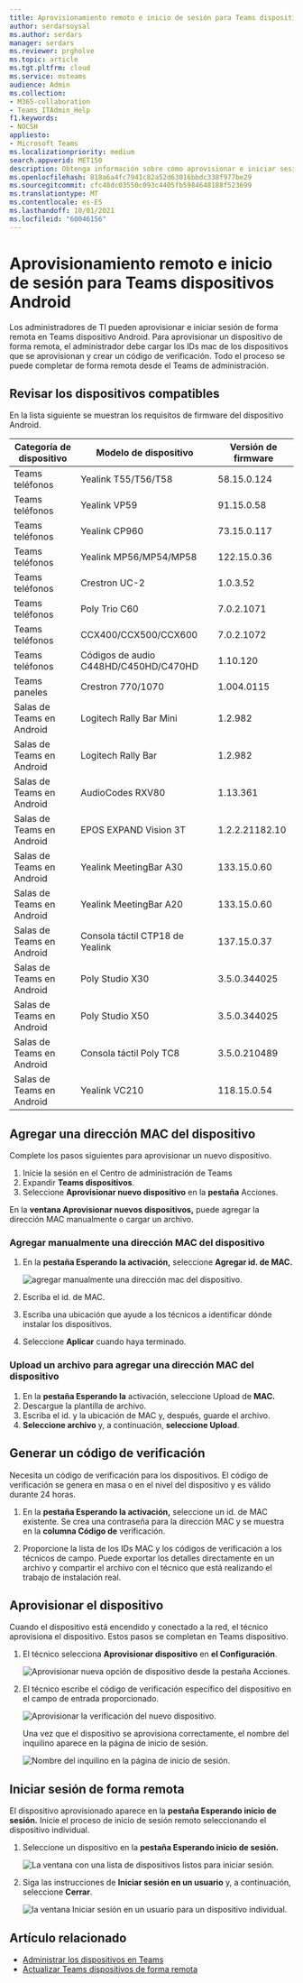```yaml
---
title: Aprovisionamiento remoto e inicio de sesión para Teams dispositivos Android
author: serdarsoysal
ms.author: serdars
manager: serdars
ms.reviewer: prgholve
ms.topic: article
ms.tgt.pltfrm: cloud
ms.service: msteams
audience: Admin
ms.collection:
- M365-collaboration
- Teams_ITAdmin_Help
f1.keywords:
- NOCSH
appliesto:
- Microsoft Teams
ms.localizationpriority: medium
search.appverid: MET150
description: Obtenga información sobre cómo aprovisionar e iniciar sesión de forma remota Teams dispositivos Android
ms.openlocfilehash: 818a6a4fc7941c82a52d63016bbdc338f977be29
ms.sourcegitcommit: cfc48dc03550c093c4405fb5984648188f523699
ms.translationtype: MT
ms.contentlocale: es-ES
ms.lasthandoff: 10/01/2021
ms.locfileid: "60046156"
---
```

# <a name="remote-provisioning-and-sign-in-for-teams-android-devices"></a>Aprovisionamiento remoto e inicio de sesión para Teams dispositivos Android

Los administradores de TI pueden aprovisionar e iniciar sesión de forma remota en Teams dispositivo Android. Para aprovisionar un dispositivo de forma remota, el administrador debe cargar los IDs mac de los dispositivos que se aprovisionan y crear un código de verificación. Todo el proceso se puede completar de forma remota desde el Teams de administración.

## <a name="review-the-supported-devices"></a>Revisar los dispositivos compatibles

En la lista siguiente se muestran los requisitos de firmware del dispositivo Android.

|Categoría de dispositivo|Modelo de dispositivo|Versión de firmware|
|-|-|-|
|Teams teléfonos|Yealink T55/T56/T58|58.15.0.124|
|Teams teléfonos|Yealink VP59|91.15.0.58|
|Teams teléfonos|Yealink CP960|73.15.0.117|
|Teams teléfonos|Yealink MP56/MP54/MP58|122.15.0.36|
|Teams teléfonos|Crestron UC-2|1.0.3.52|
|Teams teléfonos|  Poly Trio C60|  7.0.2.1071|
|Teams teléfonos|  CCX400/CCX500/CCX600    |7.0.2.1072|
|Teams teléfonos|  Códigos de audio C448HD/C450HD/C470HD|   1.10.120|
|Teams paneles|  Crestron 770/1070|  1.004.0115|
|Salas de Teams en Android|Logitech Rally Bar Mini|1.2.982|
|Salas de Teams en Android|Logitech Rally Bar|1.2.982|
|Salas de Teams en Android|AudioCodes RXV80|1.13.361|
|Salas de Teams en Android|EPOS EXPAND Vision 3T|1.2.2.21182.10|
|Salas de Teams en Android|Yealink MeetingBar A30|133.15.0.60|
|Salas de Teams en Android|Yealink MeetingBar A20|133.15.0.60|
|Salas de Teams en Android|Consola táctil CTP18 de Yealink|137.15.0.37|
|Salas de Teams en Android|Poly Studio X30|3.5.0.344025|
|Salas de Teams en Android|Poly Studio X50|3.5.0.344025|
|Salas de Teams en Android|Consola táctil Poly TC8 |3.5.0.210489|
|Salas de Teams en Android|Yealink VC210|118.15.0.54|

## <a name="add-a-device-mac-address"></a>Agregar una dirección MAC del dispositivo

Complete los pasos siguientes para aprovisionar un nuevo dispositivo.

1. Inicie la sesión en el Centro de administración de Teams
2. Expandir **Teams dispositivos**.
3. Seleccione **Aprovisionar nuevo dispositivo** en la **pestaña** Acciones.

En la **ventana Aprovisionar nuevos dispositivos,** puede agregar la dirección MAC manualmente o cargar un archivo.

### <a name="manually-add-a-device-mac-address"></a>Agregar manualmente una dirección MAC del dispositivo

1. En la **pestaña Esperando la activación,** seleccione **Agregar id. de MAC.**

   ![agregar manualmente una dirección mac del dispositivo.](../media/remote-provision-6-new.png)

1. Escriba el id. de MAC.
1. Escriba una ubicación que ayude a los técnicos a identificar dónde instalar los dispositivos.
1. Seleccione **Aplicar** cuando haya terminado.

### <a name="upload-a-file-to-add-a-device-mac-address"></a>Upload un archivo para agregar una dirección MAC del dispositivo

1. En la **pestaña Esperando la** activación, seleccione Upload de **MAC.**
2. Descargue la plantilla de archivo.
3. Escriba el id. y la ubicación de MAC y, después, guarde el archivo.
4. **Seleccione archivo** y, a continuación, **seleccione Upload**.

## <a name="generate-a-verification-code"></a>Generar un código de verificación

Necesita un código de verificación para los dispositivos. El código de verificación se genera en masa o en el nivel del dispositivo y es válido durante 24 horas.

1. En la **pestaña Esperando la activación,** seleccione un id. de MAC existente.
   Se crea una contraseña para la dirección MAC y se muestra en la **columna Código de** verificación.

2. Proporcione la lista de los IDs MAC y los códigos de verificación a los técnicos de campo. Puede exportar los detalles directamente en un archivo y compartir el archivo con el técnico que está realizando el trabajo de instalación real.

## <a name="provision-the-device"></a>Aprovisionar el dispositivo

Cuando el dispositivo está encendido y conectado a la red, el técnico aprovisiona el dispositivo. Estos pasos se completan en Teams dispositivo.

1. El técnico selecciona **Aprovisionar dispositivo** en **el Configuración**.  

   ![Aprovisionar nueva opción de dispositivo desde la pestaña Acciones.](../media/provision-device1.png)
  
2. El técnico escribe el código de verificación específico del dispositivo en el campo de entrada proporcionado.

   ![Aprovisionar la verificación del nuevo dispositivo.](../media/provision-device-verification1.png)

   Una vez que el dispositivo se aprovisiona correctamente, el nombre del inquilino aparece en la página de inicio de sesión.

   ![Nombre del inquilino en la página de inicio de sesión.](../media/provision-code.png)

## <a name="sign-in-remotely"></a>Iniciar sesión de forma remota

El dispositivo aprovisionado aparece en la **pestaña Esperando inicio de sesión.** Inicie el proceso de inicio de sesión remoto seleccionando el dispositivo individual.

1. Seleccione un dispositivo en la **pestaña Esperando inicio de sesión.**

   ![La ventana con una lista de dispositivos listos para iniciar sesión.](../media/remote-device1.png)

2. Siga las instrucciones de **Iniciar sesión en un usuario** y, a continuación, seleccione **Cerrar**.

   ![la ventana Iniciar sesión en un usuario para un dispositivo individual.](../media/sign-in-user.png)

## <a name="related-article"></a>Artículo relacionado

- [Administrar los dispositivos en Teams](device-management.md)
- [Actualizar Teams dispositivos de forma remota](remote-update.md)
